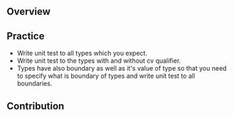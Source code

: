 ## Overview

## Practice
* Write unit test to all types which you expect.
* Write unit test to the types with and without cv qualifier.
* Types have also boundary as well as it's value of type so that you need to specify what is boundary of types and write unit test to all boundaries.

## Contribution


